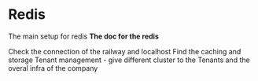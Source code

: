 # Redis
The main setup for redis
**The doc for the redis**

Check the connection of the railway and localhost
Find the caching and storage
Tenant management - give different cluster to the Tenants and the overal infra of the company
